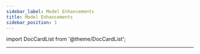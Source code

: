 ```yaml
---
sidebar_label: Model Enhancements
title: Model Enhancements
sidebar_position: 1
---
```

import DocCardList from '@theme/DocCardList';




---

<DocCardList />
